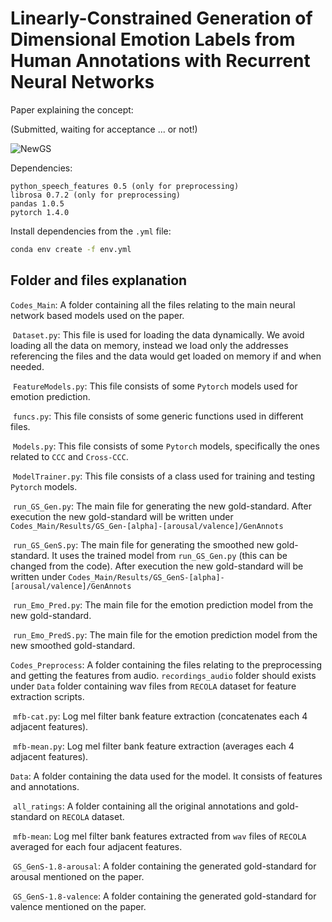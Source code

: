 # Linearly-Constrained Generation of Dimensional Emotion Labels from Human Annotations with Recurrent Neural Networks

Paper explaining the concept:

(Submitted, waiting for acceptance ... or not!)

![NewGS](/home/sina/Documents/Codes/GS_Gen_Git/NewGS.png)

Dependencies:

```
python_speech_features 0.5 (only for preprocessing)
librosa 0.7.2 (only for preprocessing)
pandas 1.0.5
pytorch 1.4.0
```

Install dependencies from the `.yml` file:

```bash
conda env create -f env.yml
```



## Folder and files explanation

`Codes_Main`: A folder containing all the files relating to the main neural network based models used on the paper.

​	`Dataset.py`: This file is used for loading the data dynamically. We avoid loading all the data on memory, instead we load only the addresses referencing the files and the data would get loaded on memory if and when needed.

​	`FeatureModels.py`: This file consists of some `Pytorch` models used for emotion prediction.

​	`funcs.py`: This file consists of some generic functions used in different files.

​	`Models.py`: This file consists of some `Pytorch` models, specifically the ones related to `CCC` and `Cross-CCC`.

​	`ModelTrainer.py`: This file consists of a class used for training and testing `Pytorch` models.

​	`run_GS_Gen.py`: The main file for generating the new gold-standard. After execution the new gold-standard will be written under `Codes_Main/Results/GS_Gen-[alpha]-[arousal/valence]/GenAnnots`

​	`run_GS_GenS.py`: The main file for generating the smoothed new gold-standard. It uses the trained model from `run_GS_Gen.py` (this can be changed from the code). After execution the new gold-standard will be written under `Codes_Main/Results/GS_GenS-[alpha]-[arousal/valence]/GenAnnots`

​	`run_Emo_Pred.py`: The main file for the emotion prediction model from the new gold-standard.

​	`run_Emo_PredS.py`: The main file for the emotion prediction model from the new smoothed gold-standard.



`Codes_Preprocess`: A folder containing the files relating to the preprocessing and getting the features from audio. `recordings_audio` folder should exists under `Data` folder containing wav files from `RECOLA` dataset for feature extraction scripts.

​	`mfb-cat.py`: Log mel filter bank feature extraction (concatenates each 4 adjacent features).

​	`mfb-mean.py`: Log mel filter bank feature extraction (averages each 4 adjacent features).



`Data`: A folder containing the data used for the model. It consists of features and annotations.

​	`all_ratings`: A folder containing all the original annotations and gold-standard on `RECOLA` dataset.

​	`mfb-mean`: Log mel filter bank features extracted from `wav` files of `RECOLA` averaged for each four adjacent features.

​	`GS_GenS-1.8-arousal`: A folder containing the generated gold-standard for arousal mentioned on the paper.

​	`GS_GenS-1.8-valence`: A folder containing the generated gold-standard for valence mentioned on the paper.